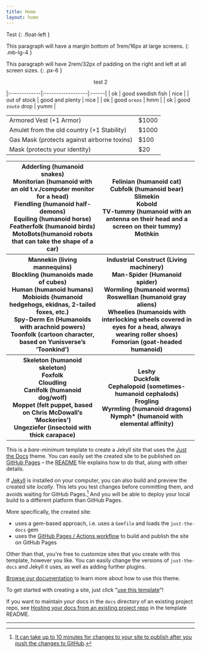 ```yaml
---
title: Home
layout: home
---
```

Test {: .float-left }

This paragraph will have a margin bottom of 1rem/16px at large screens.
{: .mb-lg-4 }

This paragraph will have 2rem/32px of padding on the right and left at all screen sizes.
{: .px-6 }


<div style="text-align:center;">test 2</div>

|:-------------|:------------------|:------|
| ok           | good swedish fish | nice  |
| out of stock | good and plenty   | nice  |
| ok           | good <span class="sb">`oreos`</span>      | hmm   |
| ok           | good <span class="sb">`zoute`</span> drop | yumm  |

||     |
|--------------------------------------------------------------|-----|
|Armored Vest (+1 Armor)   |$1000   |
|Amulet from the old country (+1 Stability)   |$1000   |
|Gas Mask (protects against airborne toxins)    |$100   |
|Mask (protects your identity)   |$20   |

<table>
 <tr>
 	<th>Adderling (humanoid snakes)<br>Monitorian (humanoid with an old t.v./computer monitor for a head)<br>Fiendling (humanoid half-demons)<br>Equiling (humanoid horse)<br>Featherfolk (humanoid birds)<br>MotoBots(humanoid robots that can take the shape of a car)</th>
 	<th>Felinian (humanoid cat)<br>Cubfolk (humanoid bear)<br>Slimekin<br>Kobold<br>TV-tummy (humanoid with an antenna on their head and a screen on their tummy)<br>Mothkin</th>
 </tr>
 <tr>
 	<th>Mannekin (living mannequins)<br>Blockling (humanoids made of cubes)<br>Human (humanoid humans)<br>Mobioids (humanoid hedgehogs, ekidnas, 2-tailed foxes, etc.)<br>Spy-Derm En (Humanoids with arachnid powers)<br>Toonfolk (cartoon character, based on Yunisverse’s ‘Toonkind’)</th>
 	<th>Industrial Construct (Living machinery)<br>Man-Spider (Humanoid spider)<br>Wormling (humanoid worms)<br>Roswellian (humanoid gray aliens)<br>Wheelies (humanoids with interlocking wheels covered in eyes for a head, always wearing roller shoes)<br>Fomorian (goat-headed humanoid)</th>
 </tr>
 <tr>
 	<th>Skeleton (humanoid skeleton)<br>Foxfolk<br>Cloudling<br>Canifolk (humanoid dog/wolf)<br>Moppet (felt puppet, based on Chris McDowall’s ‘Mockeries’)<br>Ungeziefer (insectoid with thick carapace)</th>
 	<th>Leshy<br>Duckfolk<br>Cephalopoid (sometimes-humanoid cephalods)<br>Frogling<br>Wyrmling (humanoid dragons)<br>Nymph* (humanoid with elemental affinity)</th>
 </tr>
</table>



This is a *bare-minimum* template to create a Jekyll site that uses the [Just the Docs] theme. You can easily set the created site to be published on [GitHub Pages] – the [README] file explains how to do that, along with other details.

If [Jekyll] is installed on your computer, you can also build and preview the created site *locally*. This lets you test changes before committing them, and avoids waiting for GitHub Pages.[^1] And you will be able to deploy your local build to a different platform than GitHub Pages.

More specifically, the created site:

- uses a gem-based approach, i.e. uses a `Gemfile` and loads the `just-the-docs` gem
- uses the [GitHub Pages / Actions workflow] to build and publish the site on GitHub Pages

Other than that, you're free to customize sites that you create with this template, however you like. You can easily change the versions of `just-the-docs` and Jekyll it uses, as well as adding further plugins.

[Browse our documentation][Just the Docs] to learn more about how to use this theme.

To get started with creating a site, just click "[use this template]"!

If you want to maintain your docs in the `docs` directory of an existing project repo, see [Hosting your docs from an existing project repo](https://github.com/just-the-docs/just-the-docs-template/blob/main/README.md#hosting-your-docs-from-an-existing-project-repo) in the template README.

----

[^1]: [It can take up to 10 minutes for changes to your site to publish after you push the changes to GitHub](https://docs.github.com/en/pages/setting-up-a-github-pages-site-with-jekyll/creating-a-github-pages-site-with-jekyll#creating-your-site).

[Just the Docs]: https://just-the-docs.github.io/just-the-docs/
[GitHub Pages]: https://docs.github.com/en/pages
[README]: https://github.com/just-the-docs/just-the-docs-template/blob/main/README.md
[Jekyll]: https://jekyllrb.com
[GitHub Pages / Actions workflow]: https://github.blog/changelog/2022-07-27-github-pages-custom-github-actions-workflows-beta/
[use this template]: https://github.com/just-the-docs/just-the-docs-template/generate
